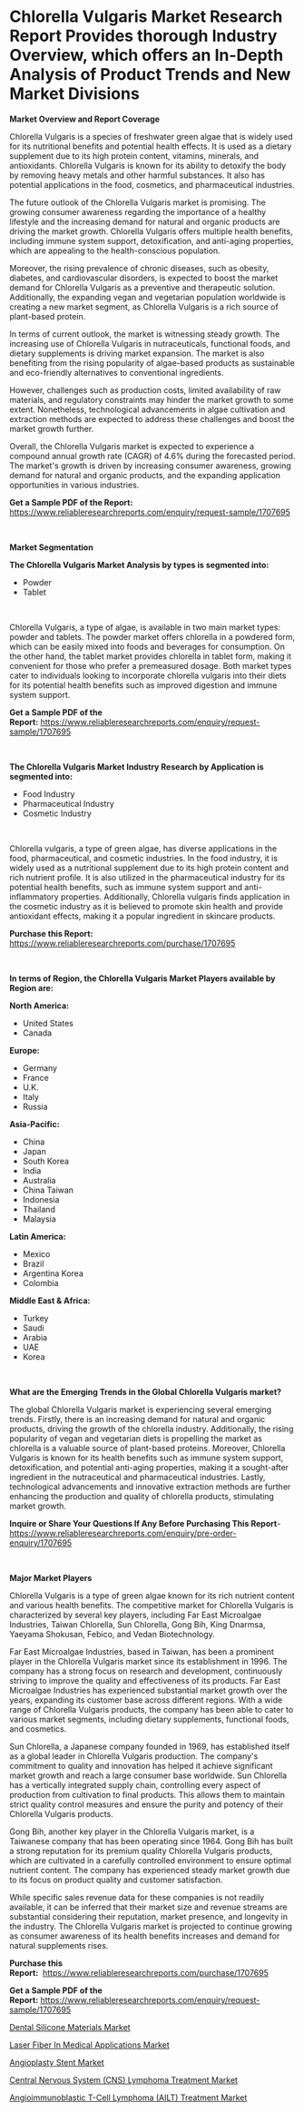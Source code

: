 <p><h1>Chlorella Vulgaris Market Research Report Provides thorough Industry Overview, which offers an In-Depth Analysis of Product Trends and New Market Divisions</h1></p><p><strong>Market Overview and Report Coverage</strong></p>
<p><p>Chlorella Vulgaris is a species of freshwater green algae that is widely used for its nutritional benefits and potential health effects. It is used as a dietary supplement due to its high protein content, vitamins, minerals, and antioxidants. Chlorella Vulgaris is known for its ability to detoxify the body by removing heavy metals and other harmful substances. It also has potential applications in the food, cosmetics, and pharmaceutical industries.</p><p>The future outlook of the Chlorella Vulgaris market is promising. The growing consumer awareness regarding the importance of a healthy lifestyle and the increasing demand for natural and organic products are driving the market growth. Chlorella Vulgaris offers multiple health benefits, including immune system support, detoxification, and anti-aging properties, which are appealing to the health-conscious population.</p><p>Moreover, the rising prevalence of chronic diseases, such as obesity, diabetes, and cardiovascular disorders, is expected to boost the market demand for Chlorella Vulgaris as a preventive and therapeutic solution. Additionally, the expanding vegan and vegetarian population worldwide is creating a new market segment, as Chlorella Vulgaris is a rich source of plant-based protein.</p><p>In terms of current outlook, the market is witnessing steady growth. The increasing use of Chlorella Vulgaris in nutraceuticals, functional foods, and dietary supplements is driving market expansion. The market is also benefiting from the rising popularity of algae-based products as sustainable and eco-friendly alternatives to conventional ingredients.</p><p>However, challenges such as production costs, limited availability of raw materials, and regulatory constraints may hinder the market growth to some extent. Nonetheless, technological advancements in algae cultivation and extraction methods are expected to address these challenges and boost the market growth further.</p><p>Overall, the Chlorella Vulgaris market is expected to experience a compound annual growth rate (CAGR) of 4.6% during the forecasted period. The market's growth is driven by increasing consumer awareness, growing demand for natural and organic products, and the expanding application opportunities in various industries.</p></p>
<p><strong>Get a Sample PDF of the Report:</strong> <a href="https://www.reliableresearchreports.com/enquiry/request-sample/1707695">https://www.reliableresearchreports.com/enquiry/request-sample/1707695</a></p>
<p>&nbsp;</p>
<p><strong>Market Segmentation</strong></p>
<p><strong>The Chlorella Vulgaris Market Analysis by types is segmented into:</strong></p>
<p><ul><li>Powder</li><li>Tablet</li></ul></p>
<p>&nbsp;</p>
<p><p>Chlorella Vulgaris, a type of algae, is available in two main market types: powder and tablets. The powder market offers chlorella in a powdered form, which can be easily mixed into foods and beverages for consumption. On the other hand, the tablet market provides chlorella in tablet form, making it convenient for those who prefer a premeasured dosage. Both market types cater to individuals looking to incorporate chlorella vulgaris into their diets for its potential health benefits such as improved digestion and immune system support.</p></p>
<p><strong>Get a Sample PDF of the Report:</strong>&nbsp;<a href="https://www.reliableresearchreports.com/enquiry/request-sample/1707695">https://www.reliableresearchreports.com/enquiry/request-sample/1707695</a></p>
<p>&nbsp;</p>
<p><strong>The Chlorella Vulgaris Market Industry Research by Application is segmented into:</strong></p>
<p><ul><li>Food Industry</li><li>Pharmaceutical Industry</li><li>Cosmetic Industry</li></ul></p>
<p>&nbsp;</p>
<p><p>Chlorella vulgaris, a type of green algae, has diverse applications in the food, pharmaceutical, and cosmetic industries. In the food industry, it is widely used as a nutritional supplement due to its high protein content and rich nutrient profile. It is also utilized in the pharmaceutical industry for its potential health benefits, such as immune system support and anti-inflammatory properties. Additionally, Chlorella vulgaris finds application in the cosmetic industry as it is believed to promote skin health and provide antioxidant effects, making it a popular ingredient in skincare products.</p></p>
<p><strong>Purchase this Report:</strong>&nbsp; <a href="https://www.reliableresearchreports.com/purchase/1707695">https://www.reliableresearchreports.com/purchase/1707695</a></p>
<p>&nbsp;</p>
<p><strong>In terms of Region, the Chlorella Vulgaris Market Players available by Region are:</strong></p>
<p>
    <p> <strong> North America: </strong>
        <ul>
            <li>United States</li>
            <li>Canada</li>
        </ul>
        </p> 
    <p> <strong> Europe: </strong>
        <ul>
            <li>Germany</li>
            <li>France</li>
            <li>U.K.</li>
            <li>Italy</li>
            <li>Russia</li>
        </ul>
        </p> 
    <p> <strong> Asia-Pacific: </strong>
        <ul>
            <li>China</li>
            <li>Japan</li>
            <li>South Korea</li>
            <li>India</li>
            <li>Australia</li>
            <li>China Taiwan</li>
            <li>Indonesia</li>
            <li>Thailand</li>
            <li>Malaysia</li>
        </ul>
        </p> 
    <p> <strong> Latin America: </strong>
        <ul>
            <li>Mexico</li>
            <li>Brazil</li>
            <li>Argentina Korea</li>
            <li>Colombia</li>
        </ul>
        </p> 
    <p> <strong> Middle East & Africa: </strong>
        <ul>
            <li>Turkey</li>
            <li>Saudi</li>
            <li>Arabia</li>
            <li>UAE</li>
            <li>Korea</li>
        </ul>
    </p>
    </p>
<p>&nbsp;</p>
<p><strong>What are the Emerging Trends in the Global Chlorella Vulgaris market?</strong></p>
<p><p>The global Chlorella Vulgaris market is experiencing several emerging trends. Firstly, there is an increasing demand for natural and organic products, driving the growth of the chlorella industry. Additionally, the rising popularity of vegan and vegetarian diets is propelling the market as chlorella is a valuable source of plant-based proteins. Moreover, Chlorella Vulgaris is known for its health benefits such as immune system support, detoxification, and potential anti-aging properties, making it a sought-after ingredient in the nutraceutical and pharmaceutical industries. Lastly, technological advancements and innovative extraction methods are further enhancing the production and quality of chlorella products, stimulating market growth.</p></p>
<p><strong>Inquire or Share Your Questions If Any Before Purchasing This Report</strong>- <a href="https://www.reliableresearchreports.com/enquiry/pre-order-enquiry/1707695">https://www.reliableresearchreports.com/enquiry/pre-order-enquiry/1707695</a></p>
<p>&nbsp;</p>
<p><strong>Major Market Players</strong></p>
<p><p>Chlorella Vulgaris is a type of green algae known for its rich nutrient content and various health benefits. The competitive market for Chlorella Vulgaris is characterized by several key players, including Far East Microalgae Industries, Taiwan Chlorella, Sun Chlorella, Gong Bih, King Dnarmsa, Yaeyama Shokusan, Febico, and Vedan Biotechnology. </p><p>Far East Microalgae Industries, based in Taiwan, has been a prominent player in the Chlorella Vulgaris market since its establishment in 1996. The company has a strong focus on research and development, continuously striving to improve the quality and effectiveness of its products. Far East Microalgae Industries has experienced substantial market growth over the years, expanding its customer base across different regions. With a wide range of Chlorella Vulgaris products, the company has been able to cater to various market segments, including dietary supplements, functional foods, and cosmetics.</p><p>Sun Chlorella, a Japanese company founded in 1969, has established itself as a global leader in Chlorella Vulgaris production. The company's commitment to quality and innovation has helped it achieve significant market growth and reach a large consumer base worldwide. Sun Chlorella has a vertically integrated supply chain, controlling every aspect of production from cultivation to final products. This allows them to maintain strict quality control measures and ensure the purity and potency of their Chlorella Vulgaris products.</p><p>Gong Bih, another key player in the Chlorella Vulgaris market, is a Taiwanese company that has been operating since 1964. Gong Bih has built a strong reputation for its premium quality Chlorella Vulgaris products, which are cultivated in a carefully controlled environment to ensure optimal nutrient content. The company has experienced steady market growth due to its focus on product quality and customer satisfaction.</p><p>While specific sales revenue data for these companies is not readily available, it can be inferred that their market size and revenue streams are substantial considering their reputation, market presence, and longevity in the industry. The Chlorella Vulgaris market is projected to continue growing as consumer awareness of its health benefits increases and demand for natural supplements rises.</p></p>
<p><strong>Purchase this Report:</strong>&nbsp;&nbsp;<a href="https://www.reliableresearchreports.com/purchase/1707695">https://www.reliableresearchreports.com/purchase/1707695</a></p>
<p></p>
<p><strong>Get a Sample PDF of the Report:</strong>&nbsp;<a href="https://www.reliableresearchreports.com/enquiry/request-sample/1707695">https://www.reliableresearchreports.com/enquiry/request-sample/1707695</a></p>
<p><p><a href="https://medium.com/@amyjacobi1918/dental-silicone-materials-market-analysis-and-sze-forecasted-for-period-from-2023-to-2030-cf95b43684c1">Dental Silicone Materials Market</a></p><p><a href="https://github.com/gaydyna/Market-Research-Report-List-1/blob/main/laser-fiber-in-medical-applications-market.md">Laser Fiber In Medical Applications Market</a></p><p><a href="https://github.com/amonskiyk/Market-Research-Report-List-1/blob/main/angioplasty-stent-market.md">Angioplasty Stent Market</a></p><p><a href="https://www.linkedin.com/pulse/central-nervous-system-cns-lymphoma-treatment-market-research-norne/">Central Nervous System (CNS) Lymphoma Treatment Market</a></p><p><a href="https://www.linkedin.com/pulse/angioimmunoblastic-t-cell-lymphoma-ailt-treatment-market-gqile/">Angioimmunoblastic T-Cell Lymphoma (AILT) Treatment Market</a></p></p>